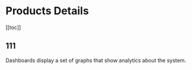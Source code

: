 # Products Details

[[toc]]

## 111

Dashboards display a set of graphs that show analytics about the system.

